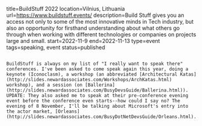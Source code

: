 title=BuildStuff 2022
location=Vilnius, Lithuania
url=https://www.buildstuff.events/
description=Build Stuff gives you an access not only to some of the most innovative minds in Tech industry, but also an opportunity for firsthand understanding about what others go through when working with different technologies or companies on projects large and small.
start=2022-11-9
end=2022-11-13
type=event
tags=speaking, event
status=published
~~~~~~

BuildStuff is always on my list of "I really want to speak there" conferences. I've been asked to come speak again this year, doing a keynote (Iconoclasm), a workshop (an abbreviated [Architectural Katas](http://slides.newardassociates.com/Workshops/ArchKatas.html) workshop), and a session (on [Ballerina](http://slides.newardassociates.com/BusyDevsGuide/Ballerina.html)). UPDATE: They also asked me to speak at their pre-conference evening event before the conference even starts--how could I say no? The evening of 8 November, I'll be talking about Microsoft's entry into the actor market, [Orleans](http://slides.newardassociates.com/BusyDotNetDevsGuide/Orleans.html).




